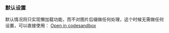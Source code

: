 ### 默认设置

默认情况将只实现懒加载功能，而不对图片后缀做任何处理，这个时候无需做任何设置，可以直接使用：
[Open in codesandbox](https://codesandbox.io/s/beer4)